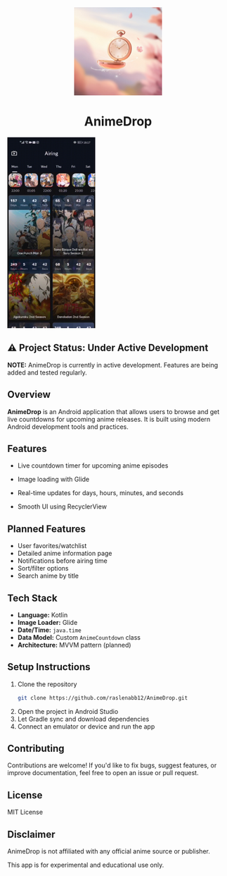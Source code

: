 <div align="center">
  <a href="https://github.com/raslenabb12/AnimeDrop">
    <img src="./images/app_icon.jpg" alt="AnimeDrop" width="200">
  </a>

# AnimeDrop
</div>
 <img src="./images/t_gif_1.gif" alt="AnimeDrop" width="200">

## ⚠️ Project Status: Under Active Development

**NOTE:** AnimeDrop is currently in active development. Features are being added and tested regularly.

##  Overview

**AnimeDrop** is an Android application that allows users to browse and get live countdowns for upcoming anime releases. It is built using modern Android development tools and practices.

##  Features

-  Live countdown timer for upcoming anime episodes
-  Image loading with Glide
-  Real-time updates for days, hours, minutes, and seconds

-  Smooth UI using RecyclerView

##  Planned Features

- User favorites/watchlist
- Detailed anime information page
- Notifications before airing time
- Sort/filter options
- Search anime by title

##  Tech Stack

- **Language:** Kotlin
- **Image Loader:** Glide
- **Date/Time:** `java.time` 
- **Data Model:** Custom `AnimeCountdown` class
- **Architecture:** MVVM pattern (planned)

##  Setup Instructions

1. Clone the repository
   ```bash
   git clone https://github.com/raslenabb12/AnimeDrop.git

3. Open the project in Android Studio
4. Let Gradle sync and download dependencies
5. Connect an emulator or device and run the app

## Contributing
Contributions are welcome! If you'd like to fix bugs, suggest features, or improve documentation, feel free to open an issue or pull request.

## License
MIT License

## Disclaimer
AnimeDrop is not affiliated with any official anime source or publisher.

This app is for experimental and educational use only.
